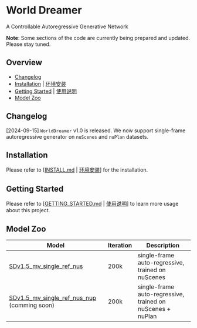 # World Dreamer

A Controllable Autoregressive Generative Network

**Note**: Some sections of the code are currently being prepared and updated. Please stay tuned.

## Overview
- [Changelog](#changelog)
- [Installation](docs/INSTALL.md) | [环境安装](docs/INSTALL_CN.md)
- [Getting Started](docs/GETTING_STARTED.md) | [使用说明](docs/GETTING_STARTED_CN.md)
- [Model Zoo](#model-zoo)


## Changelog
[2024-09-15] `WorldDreamer` v1.0 is released. We now support single-frame autoregressive generator on `nuScenes` and `nuPlan` datasets.


## Installation
Please refer to [[INSTALL.md](docs/INSTALL.md) | [环境安装](docs/INSTALL_CN.md)] for the installation.

## Getting Started
Please refer to [[GETTING_STARTED.md](docs/GETTING_STARTED.md) | [使用说明](docs/GETTING_STARTED_CN.md)] to learn more usage about this project.

## Model Zoo

| Model       | Iteration   | Description |
| ----------- | ----------- |---------------|
| [SDv1.5_mv_single_ref_nus](https://huggingface.co/jokester-yxm/DriveArena/tree/main/SDv1.5_mv_single_ref_nus) | 200k | single-frame auto-regressive, trained on nuScenes |
| [SDv1.5_mv_single_ref_nus_nup]() (comming soon) | 200k | single-frame auto-regressive, trained on nuScenes + nuPlan | 
